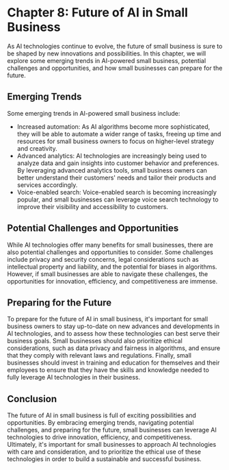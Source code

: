 Chapter 8: Future of AI in Small Business
=========================================

As AI technologies continue to evolve, the future of small business is sure to be shaped by new innovations and possibilities. In this chapter, we will explore some emerging trends in AI-powered small business, potential challenges and opportunities, and how small businesses can prepare for the future.

Emerging Trends
---------------

Some emerging trends in AI-powered small business include:

* Increased automation: As AI algorithms become more sophisticated, they will be able to automate a wider range of tasks, freeing up time and resources for small business owners to focus on higher-level strategy and creativity.
* Advanced analytics: AI technologies are increasingly being used to analyze data and gain insights into customer behavior and preferences. By leveraging advanced analytics tools, small business owners can better understand their customers' needs and tailor their products and services accordingly.
* Voice-enabled search: Voice-enabled search is becoming increasingly popular, and small businesses can leverage voice search technology to improve their visibility and accessibility to customers.

Potential Challenges and Opportunities
--------------------------------------

While AI technologies offer many benefits for small businesses, there are also potential challenges and opportunities to consider. Some challenges include privacy and security concerns, legal considerations such as intellectual property and liability, and the potential for biases in algorithms. However, if small businesses are able to navigate these challenges, the opportunities for innovation, efficiency, and competitiveness are immense.

Preparing for the Future
------------------------

To prepare for the future of AI in small business, it's important for small business owners to stay up-to-date on new advances and developments in AI technologies, and to assess how these technologies can best serve their business goals. Small businesses should also prioritize ethical considerations, such as data privacy and fairness in algorithms, and ensure that they comply with relevant laws and regulations. Finally, small businesses should invest in training and education for themselves and their employees to ensure that they have the skills and knowledge needed to fully leverage AI technologies in their business.

Conclusion
----------

The future of AI in small business is full of exciting possibilities and opportunities. By embracing emerging trends, navigating potential challenges, and preparing for the future, small businesses can leverage AI technologies to drive innovation, efficiency, and competitiveness. Ultimately, it's important for small businesses to approach AI technologies with care and consideration, and to prioritize the ethical use of these technologies in order to build a sustainable and successful business.

